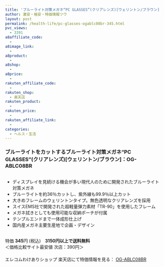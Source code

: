 ```yaml
---
title: 'ブルーライト対策メガネ“PC GLASSES”(クリアレンズ)[ウェリントン/ブラウン] OG-ABLC08BR 特価345円！'
author: 激安・格安・特価情報ツウ
layout: post
permalink: /health-life/pc-glasses-ogablc08br-345.html
pvc_views:
  - 3391
a8affiliate_code:
  - 
a8image_link:
  - 
a8product:
  - 
a8shop:
  - 
a8price:
  - 
rakuten_affiliate_code:
  - 
rakuten_shop:
  - 楽天店
rakuten_product:
  - 
rakuten_price:
  - 
rakuten_affiliate_link:
  - 
categories:
  - ヘルス・生活
---
```

### ブルーライトをカットするブルーライト対策メガネ“PC GLASSES”(クリアレンズ)[ウェリントン/ブラウン]：OG-ABLC08BR

<div class="img-bg2 img_L">
  <a href="http://hb.afl.rakuten.co.jp/hgc/04914ba7.10ed122b.04914ba8.092f1a7b/?pc=http%3a%2f%2fitem.rakuten.co.jp%2fwakeari%2f4953103861541%2f%3fscid%3daf_link_img&m=http%3a%2f%2fm.rakuten.co.jp%2fwakeari%2fi%2f10014575%2f" target="_blank"><img src="http://hbb.afl.rakuten.co.jp/hgb/?pc=http%3a%2f%2fthumbnail.image.rakuten.co.jp%2f%400_mall%2fwakeari%2fcabinet%2f200_4%2fog-ablc08br_02.jpg%3f_ex%3d128x128&m=http%3a%2f%2fthumbnail.image.rakuten.co.jp%2f%400_mall%2fwakeari%2fcabinet%2f200_4%2fog-ablc08br_02.jpg" border="0" title="" alt="" /></a>
</div>

<!--more-->

  * ディスプレイを見続ける機会が多い現代人のために開発されたブルーライト対策メガネ
  * ブルーライトを約36％カットし、紫外線も99.9％以上カット
  * 大きめフレームのウェリントンタイプ。無色透明なクリアレンズを採用
  * スイスEMS社で開発された超軽量弾力素材「TR-90」を使用したフレーム
  * メガネ拭きとしても使用可能な収納ポーチが付属
  * テンプルエンドまで一体成形仕上げ
  * 国内産メガネ主要生産地で企画・デザイン

<br clear="all" />特価 <span class="tokka-price"><strong>345</strong></span>円 (税込)　**3150円以上で送料無料**  
＜価格比較サイト最安値 次店：390円＞  
　　  
エレコムわけありショップ 楽天店にて特価情報を見る： <a href="http://hb.afl.rakuten.co.jp/hgc/04914ba7.10ed122b.04914ba8.092f1a7b/?pc=http%3a%2f%2fitem.rakuten.co.jp%2fwakeari%2f4953103861541%2f%3fscid%3daf_link_img&m=http%3a%2f%2fm.rakuten.co.jp%2fwakeari%2fi%2f10014575%2f" target="_blank"><span class="fs150p">OG-ABLC08BR</span></a>